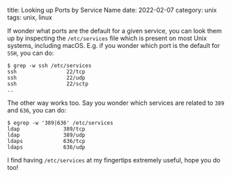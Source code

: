 title: Looking up Ports by Service Name
date: 2022-02-07
category: unix
tags: unix, linux

If wonder what ports are the default for a given service, you can look
them up by inspecting the `/etc/services` file which is present on
most Unix systems, including macOS. E.g. if you wonder which port is
the default for `SSH`, you can do:

```text
$ grep -w ssh /etc/services 
ssh                22/tcp
ssh                22/udp
ssh                22/sctp
..
```

The other way works too. Say you wonder which services are related to
`389` and `636`, you can do:

```text
$ egrep -w '389|636' /etc/services 
ldap              389/tcp
ldap              389/udp
ldaps             636/tcp
ldaps             636/udp
```

I find having `/etc/services` at my fingertips extremely useful, hope
you do too!
